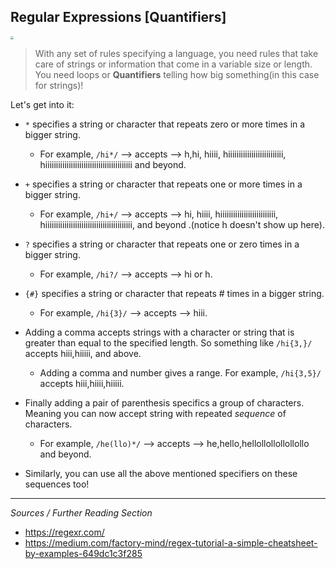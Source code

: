 ## Regular Expressions [Quantifiers]

<img src="https://static.propublica.org/images/loops/loopfnct.gif" style="zoom:30%;" />

> With any set of rules specifying a language, you need rules that take care of strings or information that come in a variable size or length. You need loops or **Quantifiers** telling how big something(in this case for strings)!

Let's get into it:

* `*` specifies a string or character that repeats zero or more times in a bigger string.
  * For example, `/hi*/` --> accepts --> h,hi, hiiii, hiiiiiiiiiiiiiiiiiiiiiiiiii, hiiiiiiiiiiiiiiiiiiiiiiiiiiiiiiiiiiiiiiiii and beyond.

* `+` specifies a string or character that repeats one or more times in a bigger string.
  * For example, `/hi+/` --> accepts --> hi, hiiii, hiiiiiiiiiiiiiiiiiiiiiiiiii, hiiiiiiiiiiiiiiiiiiiiiiiiiiiiiiiiiiiiiiiii, and beyond .(notice h doesn't show up here).

* `?` specifies a string or character that repeats one or zero times in a bigger string.
  * For example, `/hi?/` --> accepts --> hi or h.

* `{#}` specifies a string or character that repeats # times in a bigger string.
  * For example, `/hi{3}/` --> accepts --> hiii.
* Adding a comma accepts strings with a character or string that is greater than equal to the specified length. So something like `/hi{3,}/` accepts hiii,hiiiii, and above.
  * Adding a comma and number gives a range. For example, `/hi{3,5}/` accepts hiii,hiiii,hiiiii.
  
* Finally adding a pair of parenthesis specifics a group of characters. Meaning you can now accept string with repeated *sequence* of characters.
  * For example, `/he(llo)*/` --> accepts --> he,hello,hellollollollollollo and beyond.
* Similarly, you can use all the above mentioned specifiers on these sequences too!
  

***

*Sources / Further Reading Section*

* https://regexr.com/
* https://medium.com/factory-mind/regex-tutorial-a-simple-cheatsheet-by-examples-649dc1c3f285